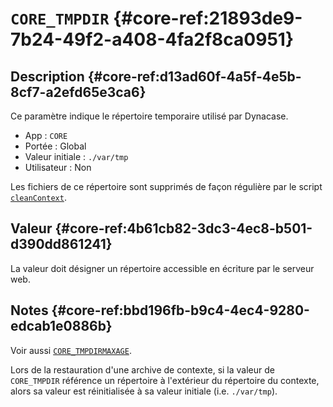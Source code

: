 # `CORE_TMPDIR`  {#core-ref:21893de9-7b24-49f2-a408-4fa2f8ca0951}

## Description  {#core-ref:d13ad60f-4a5f-4e5b-8cf7-a2efd65e3ca6}

Ce paramètre indique le répertoire temporaire utilisé par Dynacase.

*   App : `CORE`
*   Portée : Global
*   Valeur initiale : `./var/tmp`
*   Utilisateur : Non

Les fichiers de ce répertoire sont supprimés de façon régulière par le script
[`cleanContext`][wsh_cleanContext].

## Valeur  {#core-ref:4b61cb82-3dc3-4ec8-b501-d390dd861241}

La valeur doit désigner un répertoire accessible en écriture par le serveur web.

## Notes  {#core-ref:bbd196fb-b9c4-4ec4-9280-edcab1e0886b}

Voir aussi [`CORE_TMPDIRMAXAGE`][core_tmpdirmaxage].

Lors de la restauration d'une archive de contexte, si la valeur de
`CORE_TMPDIR` référence un répertoire à l'extérieur du répertoire du contexte,
alors sa valeur est réinitialisée à sa valeur initiale (i.e. `./var/tmp`).

<!-- links -->

[wsh_cleanContext]: #core-ref:100b123b-da1a-45b4-848b-0622f3e09a40
[core_tmpdirmaxage]: #core-ref:24a36fc9-b3bb-4bab-a06c-ac28c4372d57

